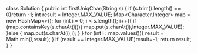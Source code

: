 class Solution {
    public int firstUniqChar(String s) {
        if (s.trim().length() == 0)return -1;
        int result = Integer.MAX_VALUE;
        Map<Character,Integer> map = new HashMap<>();
        for (int i = 0; i < s.length(); i++){
            if (map.containsKey(s.charAt(i))){
                map.put(s.charAt(i),Integer.MAX_VALUE);
            }else {
                map.put(s.charAt(i),i);
            }
        }
        for (int i : map.values()){
            result = Math.min(i,result);
        }
        if (result == Integer.MAX_VALUE)result=-1;
        return result;
    }
}
